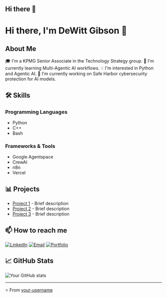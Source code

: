 ## Hi there 👋

# Hi there, I'm DeWitt Gibson 👋

## About Me
🎓 I'm a KPMG Senior Associate in the Technology Strategy group. 
🌱 I'm currently learning Multi-Agentic AI workflows.
💡 I'm interested in Python and Agentic AI.
🔭 I'm currently working on Safe Harbor cybersecurity protection for AI models.

## 🛠 Skills
### Programming Languages
- Python
- C++
- Bash

### Frameworks & Tools
- Google Agentspace
- CrewAI
- n8n
- Vercel

## 📊 Projects
- [Project 1](link) - Brief description
- [Project 2](link) - Brief description
- [Project 3](link) - Brief description

## 📫 How to reach me
[![LinkedIn](https://img.shields.io/badge/LinkedIn-0077B5?style=flat&logo=linkedin&logoColor=white)](your-linkedin-url)
[![Email](https://img.shields.io/badge/Email-D14836?style=flat&logo=gmail&logoColor=white)](mailto:your.email@example.com)
[![Portfolio](https://img.shields.io/badge/Portfolio-000000?style=flat&logo=About.me&logoColor=white)](your-portfolio-url)

## 📈 GitHub Stats
![Your GitHub stats](https://github-readme-stats.vercel.app/api?username=your-username&show_icons=true&theme=radical)

---
⭐️ From [your-username](https://github.com/your-username)

